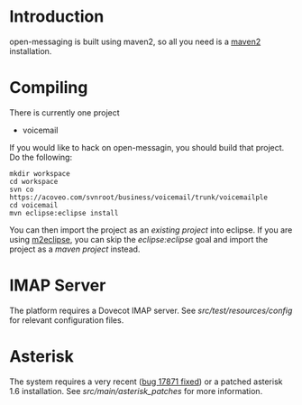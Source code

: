 # Introduction #

open-messaging is built using maven2, so all you need is a [maven2](http://maven.apache.org/) installation.


# Compiling #

There is currently one project
  * voicemail

If you would like to hack on open-messagin, you should build that project. Do the following:

```
mkdir workspace
cd workspace
svn co https://acoveo.com/svnroot/business/voicemail/trunk/voicemailple
cd voicemail
mvn eclipse:eclipse install
```

You can then import the project as an _existing project_ into eclipse. If you are using [m2eclipse](http://eclipse.org/m2e/), you can skip the _eclipse:eclipse_ goal and import the project as a _maven project_ instead.

# IMAP Server #

The platform requires a Dovecot IMAP server. See _src/test/resources/config_ for relevant configuration files.

# Asterisk #

The system requires a very recent ([bug 17871 fixed](https://issues.asterisk.org/jira/browse/17871)) or a patched asterisk 1.6 installation. See _src/main/asterisk\_patches_ for more information.